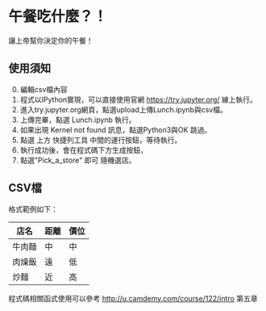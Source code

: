 # 午餐吃什麼？！
讓上帝幫你決定你的午餐！

## 使用須知
0. 編輯csv檔內容
0. 程式以IPython實現，可以直接使用官網 https://try.jupyter.org/  線上執行。
1. 進入try.jupyter.org網頁，點選upload上傳Lunch.ipynb與csv檔。
2. 上傳完畢，點選 Lunch.ipynb 執行。
3. 如果出現 Kernel not found 訊息，點選Python3與OK 跳過。
4. 點選 上方 快捷列工具 中間的運行按鈕，等待執行。
5. 執行成功後，會在程式碼下方生成按鈕，
6. 點選"Pick_a_store" 即可 隨機選店。     

## CSV檔
格式範例如下：


| 店名 | 距離 | 價位 |
| ------| ------ | ------ |
| 牛肉麵 | 中 | 中 |
| 肉燥飯 | 遠 | 低 |
| 炒麵 | 近 | 高 |


程式碼相關函式使用可以參考 http://u.camdemy.com/course/122/intro   第五章
